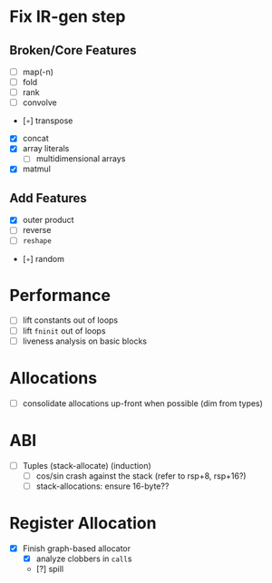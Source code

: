 # Fix IR-gen step
## Broken/Core Features
- [ ] map(-n)
- [ ] fold
- [ ] rank
- [ ] convolve
- [◦] transpose
- [x] concat
- [x] array literals
  - [ ] multidimensional arrays
- [x] matmul
## Add Features
- [x] outer product
- [ ] reverse
- [ ] `reshape`
- [◦] random
# Performance
- [ ] lift constants out of loops
- [ ] lift `fninit` out of loops
- [ ] liveness analysis on basic blocks
# Allocations
- [ ] consolidate allocations up-front when possible (dim from types)
# ABI
- [ ] Tuples (stack-allocate) (induction)
  - [ ] cos/sin crash against the stack (refer to rsp+8, rsp+16?)
  - [ ] stack-allocations: ensure 16-byte??
# Register Allocation
- [x] Finish graph-based allocator
  - [x] analyze clobbers in `call`s
  - [?] spill
